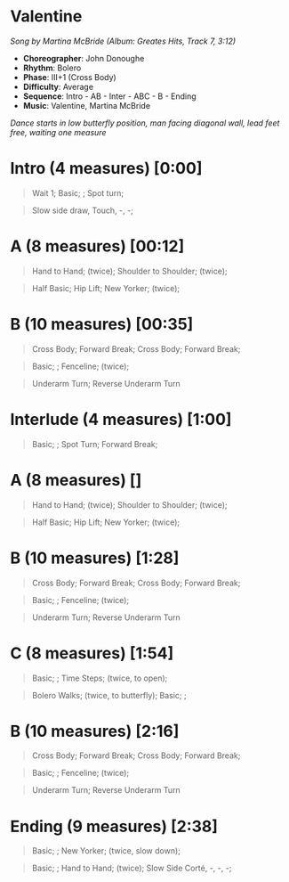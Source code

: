 # Valentine
*Song by Martina McBride (Album: Greates Hits, Track 7, 3:12)*

* **Choreographer**: John Donoughe
* **Rhythm**: Bolero
* **Phase**: III+1 (Cross Body)
* **Difficulty**: Average
* **Sequence**: Intro - AB - Inter - ABC - B - Ending
* **Music**: Valentine, Martina McBride

*Dance starts in low butterfly position, man facing diagonal wall, lead feet free, waiting one measure*

# Intro (4 measures) [0:00]

> Wait 1; Basic; ; Spot turn;

> Slow side draw, Touch, -, -;

# A (8 measures) [00:12]

> Hand to Hand; (twice); Shoulder to Shoulder; (twice);

> Half Basic; Hip Lift; New Yorker; (twice);

# B (10 measures) [00:35]

> Cross Body; Forward Break; Cross Body; Forward Break;

> Basic; ; Fenceline; (twice);

> Underarm Turn; Reverse Underarm Turn

# Interlude (4 measures) [1:00]

> Basic; ; Spot Turn; Forward Break;

# A (8 measures) []

> Hand to Hand; (twice); Shoulder to Shoulder; (twice);

> Half Basic; Hip Lift; New Yorker; (twice);

# B (10 measures) [1:28]

> Cross Body; Forward Break; Cross Body; Forward Break;

> Basic; ; Fenceline; (twice);

> Underarm Turn; Reverse Underarm Turn

# C (8 measures) [1:54]

> Basic; ; Time Steps; (twice, to open); 

> Bolero Walks; (twice, to butterfly); Basic; ; 

# B (10 measures) [2:16]

> Cross Body; Forward Break; Cross Body; Forward Break;

> Basic; ; Fenceline; (twice);

> Underarm Turn; Reverse Underarm Turn

# Ending (9 measures) [2:38]

> Basic; ; New Yorker; (twice, slow down);

> Basic; ; Hand to Hand; (twice); Slow Side Corté, -, -, -;
